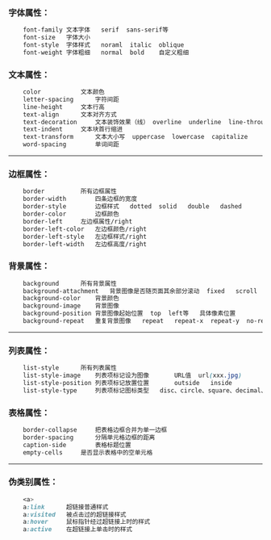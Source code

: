 ### 字体属性：
``` css
	font-family	文本字体   serif  sans-serif等
	font-size	字体大小
	font-style	字体样式   noraml  italic  oblique 
	font-weight	字体粗细   normal  bold    自定义粗细
```
### 文本属性：
``` css
	color			文本颜色
	letter-spacing		字符间距
	line-height		文本行高
	text-align		文本对齐方式
	text-decoration		文本装饰效果（线） overline  underline  line-through
	text-indent		文本块首行缩进
	text-transform		文本大小写  uppercase  lowercase  capitalize 
	word-spacing		单词间距
```
---------------------------------------------------------------------------------------

### 边框属性：
``` css
	border			所有边框属性
	border-width		四条边框的宽度
	border-style		边框样式   dotted  solid   double   dashed
	border-color		边框颜色
	border-left		左边框属性/right
	border-left-color	左边框颜色/right
	border-left-style	左边框样式/right
	border-left-width	左边框高度/right
```
### 背景属性：
``` css
	background		所有背景属性
	background-attachment	背景图像是否随页面其余部分滚动  fixed   scroll
	background-color	背景颜色
	background-image	背景图像
	background-position	背景图像起始位置  top  left等   具体像素位置
	background-repeat	重复背景图像   repeat   repeat-x  repeat-y  no-repeat
```
--------------------------------------------------------------------------------------

### 列表属性：
``` css
	list-style		所有列表属性
	list-style-image	列表项标记设为图像    	URL值  url(xxx.jpg)
	list-style-position	列表项标记放置位置   	outside   inside
	list-style-type		列表项标记图标类型	disc、circle、square、decimal、decimal-							leading-zero、lower-latin、upper-latin、							armenian、georgian、none
```
### 表格属性：
``` css
	border-collapse		把表格边框合并为单一边框
	border-spacing		分隔单元格边框的距离
	caption-side		表格标题位置
	empty-cells		是否显示表格中的空单元格
```
-------------------------------------------------------------------------------------------

### 伪类别属性：
``` css
	<a>
	a:link		超链接普通样式
	a:visited	被点击过的超链接样式
	a:hover		鼠标指针经过超链接上时的样式
	a:active	在超链接上单击时的样式
```
